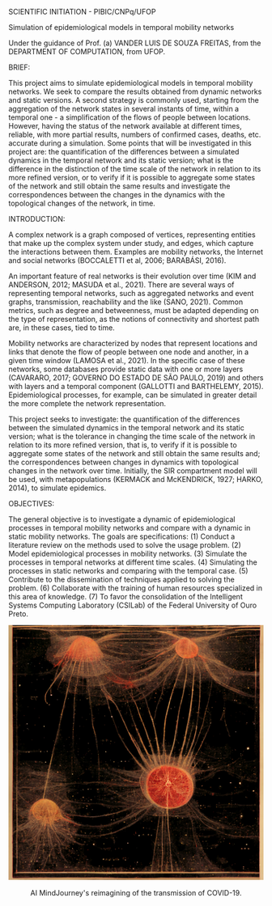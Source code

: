 SCIENTIFIC INITIATION - PIBIC/CNPq/UFOP

Simulation of epidemiological models in temporal mobility networks

Under the guidance of Prof. (a) VANDER LUIS DE SOUZA FREITAS, from the DEPARTMENT OF COMPUTATION, from UFOP.

BRIEF:

This project aims to simulate epidemiological models in temporal mobility networks. We seek to compare the results obtained from dynamic networks and static versions. A second strategy is commonly used, starting from the aggregation of the network states in several instants of time, within a temporal one - a simplification of the flows of people between locations. However, having the status of the network available at different times, reliable, with more partial results, numbers of confirmed cases, deaths, etc. accurate during a simulation. Some points that will be investigated in this project are: the quantification of the differences between a simulated dynamics in the temporal network and its static version; what is the difference in the distinction of the time scale of the network in relation to its more refined version, or to verify if it is possible to aggregate some states of the network and still obtain the same results and investigate the correspondences between the changes in the dynamics with the topological changes of the network, in time.

INTRODUCTION:

A complex network is a graph composed of vertices, representing entities that make up the complex system under study, and edges, which capture the interactions between them. Examples are mobility networks, the Internet and social networks (BOCCALETTI et al, 2006; BARABÁSI, 2016).

An important feature of real networks is their evolution over time (KIM and ANDERSON, 2012; MASUDA et al., 2021). There are several ways of representing temporal networks, such as aggregated networks and event graphs, transmission, reachability and the like (SANO, 2021). Common metrics, such as degree and betweenness, must be adapted depending on the type of representation, as the notions of connectivity and shortest path are, in these cases, tied to time.

Mobility networks are characterized by nodes that represent locations and links that denote the flow of people between one node and another, in a given time window (LAMOSA et al., 2021). In the specific case of these networks, some databases provide static data with one or more layers (CAVARARO, 2017; GOVERNO DO ESTADO DE SÃO PAULO, 2019) and others with layers and a temporal component (GALLOTTI and BARTHELEMY, 2015). Epidemiological processes, for example, can be simulated in greater detail the more complete the network representation.

This project seeks to investigate: the quantification of the differences between the simulated dynamics in the temporal  network and its static version; what is the tolerance in changing the time scale of the network in relation to its more refined version, that is, to verify if it is possible to aggregate some states of the network and still obtain the same results and; the correspondences between changes in dynamics with topological changes in the network over time. Initially, the SIR compartment model will be used, with metapopulations (KERMACK and McKENDRICK, 1927; HARKO, 2014), to simulate epidemics.

OBJECTIVES:

The general objective is to investigate a dynamic of epidemiological processes in temporal mobility networks and compare with a dynamic in static mobility networks. The goals are specifications:
(1) Conduct a literature review on the methods used to solve the usage problem.
(2) Model epidemiological processes in mobility networks.
(3) Simulate the processes in temporal networks at different time scales.
(4) Simulating the processes in static networks and comparing with the temporal case.
(5) Contribute to the dissemination of techniques applied to solving the problem.
(6) Collaborate with the training of human resources specialized in this area of knowledge.
(7) To favor the consolidation of the Intelligent Systems Computing Laboratory (CSILab) of the Federal University of 
Ouro Preto.

![COVID-19 SPREAD](https://github.com/gabrielxcosta/Simulation-of-epidemiological-models-in-temporal-mobility-networks/blob/main/MindJourney%20-%20COVID)

<p align="center"> AI MindJourney's reimagining of the transmission of COVID-19.
